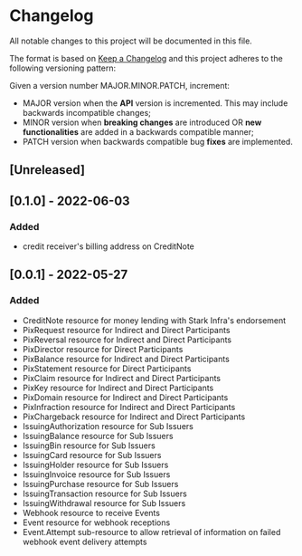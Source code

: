 # Changelog

All notable changes to this project will be documented in this file.

The format is based on [Keep a Changelog](https://keepachangelog.com/en/1.0.0/)
and this project adheres to the following versioning pattern:

Given a version number MAJOR.MINOR.PATCH, increment:

- MAJOR version when the **API** version is incremented. This may include backwards incompatible changes;
- MINOR version when **breaking changes** are introduced OR **new functionalities** are added in a backwards compatible manner;
- PATCH version when backwards compatible bug **fixes** are implemented.

## [Unreleased]

## [0.1.0] - 2022-06-03
### Added
- credit receiver's billing address on CreditNote

## [0.0.1] - 2022-05-27
### Added
- CreditNote resource for money lending with Stark Infra's endorsement
- PixRequest resource for Indirect and Direct Participants
- PixReversal resource for Indirect and Direct Participants
- PixDirector resource for Direct Participants
- PixBalance resource for Indirect and Direct Participants
- PixStatement resource for Direct Participants
- PixClaim resource for Indirect and Direct Participants
- PixKey resource for Indirect and Direct Participants
- PixDomain resource for Indirect and Direct Participants
- PixInfraction resource for Indirect and Direct Participants
- PixChargeback resource for Indirect and Direct Participants
- IssuingAuthorization resource for Sub Issuers
- IssuingBalance resource for Sub Issuers
- IssuingBin resource for Sub Issuers
- IssuingCard resource for Sub Issuers
- IssuingHolder resource for Sub Issuers
- IssuingInvoice resource for Sub Issuers
- IssuingPurchase resource for Sub Issuers
- IssuingTransaction resource for Sub Issuers
- IssuingWithdrawal resource for Sub Issuers
- Webhook resource to receive Events
- Event resource for webhook receptions
- Event.Attempt sub-resource to allow retrieval of information on failed webhook event delivery attempts
